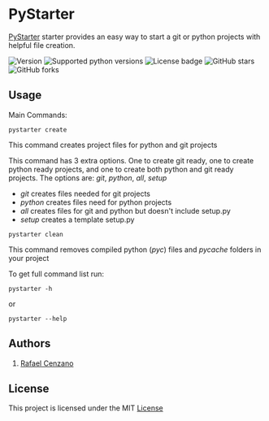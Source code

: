 # PyStarter

[PyStarter](https://pypi.org/project/PyStarter/) starter provides an easy way to start a git or python projects with helpful file creation.

![Version](https://img.shields.io/pypi/v/PyStarter.svg)
![Supported python versions](https://img.shields.io/pypi/pyversions/PyStarter.svg)
![License badge](https://img.shields.io/github/license/RafaelCenzano/PyStarter.svg)
![GitHub stars](https://img.shields.io/github/stars/RafaelCenzano/PyStarter.svg)
![GitHub forks](https://img.shields.io/github/forks/RafaelCenzano/PyStarter.svg)

## Usage

Main Commands:

``pystarter create``

This command creates project files for python and git projects

This command has 3 extra options. One to create git ready, one to create python ready projects, and one to create both python and git ready projects.
The options are: *git*, *python*, *all*, *setup*
- *git* creates files needed for git projects
- *python* creates files need for python projects
- *all* creates files for git and python but doesn't include setup.py
- *setup* creates a template setup.py

``pystarter clean``

This command removes compiled python (*pyc*) files and *pycache* folders in your project

To get full command list run:

``pystarter -h``

or

``pystarter --help``


## Authors

1. [Rafael Cenzano](https://github.com/RafaelCenzano)


## License

This project is licensed under the MIT [License](LICENSE.txt)
